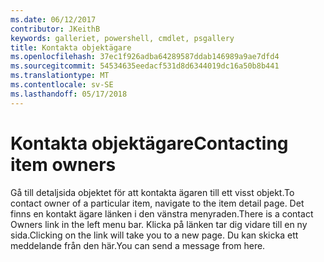 ```yaml
---
ms.date: 06/12/2017
contributor: JKeithB
keywords: galleriet, powershell, cmdlet, psgallery
title: Kontakta objektägare
ms.openlocfilehash: 37ec1f926adba64289587ddab146989a9ae7dfd4
ms.sourcegitcommit: 54534635eedacf531d8d6344019dc16a50b8b441
ms.translationtype: MT
ms.contentlocale: sv-SE
ms.lasthandoff: 05/17/2018
---
```

# <a name="contacting-item-owners"></a><span data-ttu-id="352fe-103">Kontakta objektägare</span><span class="sxs-lookup"><span data-stu-id="352fe-103">Contacting item owners</span></span>

<span data-ttu-id="352fe-104">Gå till detaljsida objektet för att kontakta ägaren till ett visst objekt.</span><span class="sxs-lookup"><span data-stu-id="352fe-104">To contact owner of a particular item, navigate to the item detail page.</span></span>
<span data-ttu-id="352fe-105">Det finns en kontakt ägare länken i den vänstra menyraden.</span><span class="sxs-lookup"><span data-stu-id="352fe-105">There is a contact Owners link in the left menu bar.</span></span>
<span data-ttu-id="352fe-106">Klicka på länken tar dig vidare till en ny sida.</span><span class="sxs-lookup"><span data-stu-id="352fe-106">Clicking on the link will take you to a new page.</span></span>
<span data-ttu-id="352fe-107">Du kan skicka ett meddelande från den här.</span><span class="sxs-lookup"><span data-stu-id="352fe-107">You can send a message from here.</span></span>